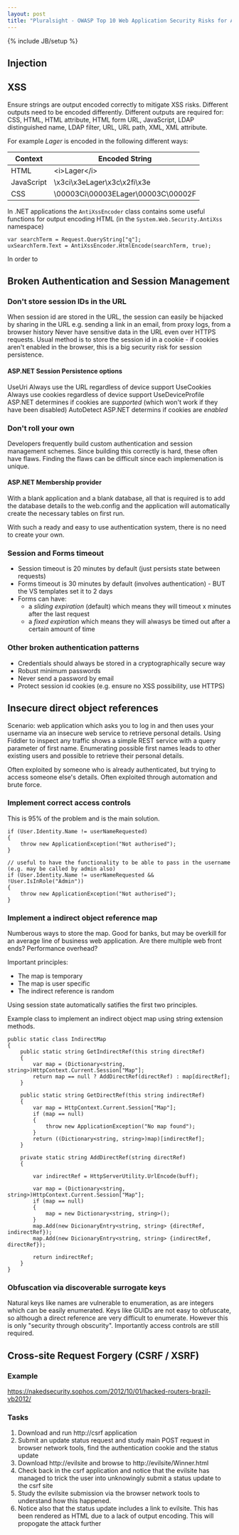 ```yaml
---
layout: post
title: "Pluralsight - OWASP Top 10 Web Application Security Risks for ASP.NET"
---
```

{% include JB/setup %}

## Injection


## XSS

Ensure strings are output encoded correctly to mitigate XSS risks. Different outputs need to be encoded differently. Different outputs are required for: CSS, HTML, HTML attribute, HTML form URL, JavaScript, LDAP distinguished name, LDAP filter, URL, URL path, XML, XML attribute.

For example <i>Lager</i> is encoded in the following different ways:

Context | Encoded String
---|---
HTML | &lt;i&gt;Lager&lt;/i&gt;
JavaScript | \x3ci\x3eLager\x3c\x2fi\x3e
CSS | \00003Ci\00003ELager\00003C\00002F

In .NET applications the `AntiXssEncoder` class contains some useful functions for output encoding HTML (in the `System.Web.Security.AntiXss` namespace)

    var searchTerm = Request.QueryString["q"];
    uxSearchTerm.Text = AntiXssEncoder.HtmlEncode(searchTerm, true);

In order to

## Broken Authentication and Session Management

### Don't store session IDs in the URL

When session id are stored in the URL, the session can easily be hijacked by sharing in the URL e.g. sending a link in an email, from proxy logs, from a browser history
Never have sensitive data in the URL even over HTTPS requests.
Usual method is to store the session id in a cookie - if cookies aren't enabled in the browser, this is a big security risk for session persistence.

#### ASP.NET Session Persistence options

UseUri				Always use the URL regardless of device support
UseCookies			Always use cookies regardless of device support
UseDeviceProfile	ASP.NET determines if cookies are *supported* (which won't work if they have been disabled)
AutoDetect			ASP.NET determins if cookies are *enabled*


### Don't roll your own

Developers frequently build custom authentication and session management schemes. Since building this correctly is hard, these often have flaws. Finding the flaws can be difficult since each implemenation is unique.

#### ASP.NET Membership provider

With a blank application and a blank database, all that is required is to add the database details to the web.config and the application will automatically create the necessary tables on first run.

With such a ready and easy to use authentication system, there is no need to create your own.

### Session and Forms timeout

* Session timeout is 20 minutes by default (just persists state between requests)
* Forms timeout is 30 minutes by default (involves authentication) - BUT the VS templates set it to 2 days
* Forms can have:
	- a *sliding expiration* (default) which means they will timeout x minutes after the last request
	- a *fixed expiration* which means they will alwasys be timed out after a certain amount of time

### Other broken authentication patterns

* Credentials should always be stored in a cryptographically secure way
* Robust minimum passwords
* Never send a password by email
* Protect session id cookies (e.g. ensure no XSS possibility, use HTTPS)

## Insecure direct object references

Scenario: web application which asks you to log in and then uses your username via an insecure web service to retrieve personal details. Using Fiddler to inspect any traffic shows a simple REST service with a query parameter of first name. Enumerating possible first names leads to other existing users and possible to retrieve their personal details.

Often exploited by someone who is already authenticated, but trying to access someone else's details.
Often exploited through automation and brute force.

### Implement correct access controls

This is 95% of the problem and is the main solution.

	if (User.Identity.Name != userNameRequested)
	{
		throw new ApplicationException("Not authorised");
	}

	// useful to have the functionality to be able to pass in the username (e.g. may be called by admin also)
	if (User.Identity.Name != userNameRequested && !User.IsInRole("Admin"))
	{
		throw new ApplicationException("Not authorised");
	}

### Implement a indirect object reference map

Numberous ways to store the map. Good for banks, but may be overkill for an average line of business web application. Are there multiple web front ends? Performance overhead?

Important principles:
* The map is temporary
* The map is user specific
* The indirect reference is random

Using session state automatically satifies the first two principles.

Example class to implement an indirect object map using string extension methods.

	public static class IndirectMap
	{
		public static string GetIndirectRef(this string directRef)
		{
			var map = (Dictionary<string, string>)HttpContext.Current.Session["Map"];
			return map == null ? AddDirectRef(directRef) : map[directRef];
		}

		public static string GetDirectRef(this string indirectRef)
		{
			var map = HttpContext.Current.Session["Map"];
			if (map == null)
			{
				throw new ApplicationException("No map found");
			}
			return ((Dictionary<string, string>)map)[indirectRef];
		}

		private static string AddDirectRef(string directRef)
		{

			var indirectRef = HttpServerUtility.UrlEncode(buff);

			var map = (Dictionary<string, string>)HttpContext.Current.Session["Map"];
			if (map == null)
			{
				map = new Dictionary<string, string>();
			}
			map.Add(new DicionaryEntry<string, string> {directRef, indirectRef});
			map.Add(new DicionaryEntry<string, string> {indirectRef, directRef});

			return indirectRef;
		}
	}

### Obfuscation via discoverable surrogate keys

Natural keys like names are vulnerable to enumeration, as are integers which can be easily enumerated. Keys like GUIDs are not easy to obfuscate, so although a direct reference are very difficult to enumerate. However this is only "security through obscurity". Importantly access controls are still required.

## Cross-site Request Forgery (CSRF / XSRF)

### Example

<https://nakedsecurity.sophos.com/2012/10/01/hacked-routers-brazil-vb2012/>

### Tasks

1. Download and run http://csrf application
2. Submit an update status request and study main POST request in browser network tools, find the authentication cookie and the status update
3. Download http://evilsite and browse to http://evilsite/Winner.html
4. Check back in the csrf application and notice that the evilsite has managed to trick the user into unknowingly submit a status update to the csrf site
5. Study the evilsite submission via the browser network tools to understand how this happened.
6. Notice also that the status update includes a link to evilsite. This has been rendered as HTML due to a lack of output encoding. This will propogate the attack further
